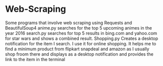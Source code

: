 # Web-Scraping
Some programs that involve web scraping using Requests and BeautifulSoup4
anime.py searches for the top 5 upcoming animes in the year 2016
search.py searches for top 5 results in bing.com and yahoo.com for star wars and shows a combined result.
Shopping.py Creates a desktop notification for the item I search. I use it for online shopping. It helps me to find a minimum product from flipkart snapdeal and amazon as I usually shop froom there and displays as a desktop notification and provides the link to the item in the terminal
